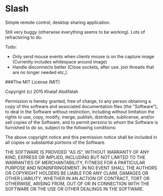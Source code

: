 # Slash

Simple  remote control, desktop sharing application.

Still very buggy (otherwise everything seems to be working). Lots of refractoring to do.

Todo:
* Only send mouse events when clients mouse is on the capture image (Currently includes whitespace around image)
* Handle disconnects better (Close sockets, after use. join threads that are no longer needed etc,). 
  

###The MIT License (MIT)

Copyright (c) 2015 Khalaf Abdifatah

Permission is hereby granted, free of charge, to any person obtaining a copy
of this software and associated documentation files (the "Software"), to deal
in the Software without restriction, including without limitation the rights
to use, copy, modify, merge, publish, distribute, sublicense, and/or sell
copies of the Software, and to permit persons to whom the Software is
furnished to do so, subject to the following conditions:

The above copyright notice and this permission notice shall be included in all
copies or substantial portions of the Software.

THE SOFTWARE IS PROVIDED "AS IS", WITHOUT WARRANTY OF ANY KIND, EXPRESS OR
IMPLIED, INCLUDING BUT NOT LIMITED TO THE WARRANTIES OF MERCHANTABILITY,
FITNESS FOR A PARTICULAR PURPOSE AND NONINFRINGEMENT. IN NO EVENT SHALL THE
AUTHORS OR COPYRIGHT HOLDERS BE LIABLE FOR ANY CLAIM, DAMAGES OR OTHER
LIABILITY, WHETHER IN AN ACTION OF CONTRACT, TORT OR OTHERWISE, ARISING FROM,
OUT OF OR IN CONNECTION WITH THE SOFTWARE OR THE USE OR OTHER DEALINGS IN THE
SOFTWARE.
